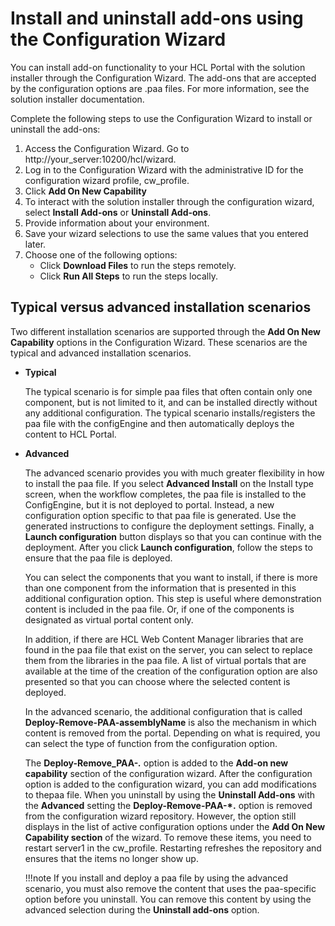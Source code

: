 # Install and uninstall add-ons using the Configuration Wizard

You can install add-on functionality to your HCL Portal with the solution installer through the Configuration Wizard. The add-ons that are accepted by the configuration options are .paa files. For more information, see the solution installer documentation.

Complete the following steps to use the Configuration Wizard to install or uninstall the add-ons:

1.  Access the Configuration Wizard. Go to http://your_server:10200/hcl/wizard.
2.  Log in to the Configuration Wizard with the administrative ID for the configuration wizard profile, cw_profile.
3.  Click **Add On New Capability**
4.  To interact with the solution installer through the configuration wizard, select **Install Add-ons** or **Uninstall Add-ons**.
5.  Provide information about your environment.
6.  Save your wizard selections to use the same values that you entered later.
7.  Choose one of the following options:
    -   Click **Download Files** to run the steps remotely.
    -   Click **Run All Steps** to run the steps locally.

## Typical versus advanced installation scenarios

Two different installation scenarios are supported through the **Add On New Capability** options in the Configuration Wizard. These scenarios are the typical and advanced installation scenarios.

-   **Typical**

    The typical scenario is for simple paa files that often contain only one component, but is not limited to it, and can be installed directly without any additional configuration. The typical scenario installs/registers the paa file with the configEngine and then automatically deploys the content to HCL Portal.

-   **Advanced**

    The advanced scenario provides you with much greater flexibility in how to install the paa file. If you select **Advanced Install** on the Install type screen, when the workflow completes, the paa file is installed to the ConfigEngine, but it is not deployed to portal. Instead, a new configuration option specific to that paa file is generated. Use the generated instructions to configure the deployment settings. Finally, a **Launch configuration** button displays so that you can continue with the deployment. After you click **Launch configuration**, follow the steps to ensure that the paa file is deployed.

    You can select the components that you want to install, if there is more than one component from the information that is presented in this additional configuration option. This step is useful where demonstration content is included in the paa file. Or, if one of the components is designated as virtual portal content only.

    In addition, if there are HCL Web Content Manager libraries that are found in the paa file that exist on the server, you can select to replace them from the libraries in the paa file. A list of virtual portals that are available at the time of the creation of the configuration option are also presented so that you can choose where the selected content is deployed.

    In the advanced scenario, the additional configuration that is called **Deploy-Remove-PAA-assemblyName** is also the mechanism in which content is removed from the portal. Depending on what is required, you can select the type of function from the configuration option.

    The **Deploy-Remove_PAA-*.*** option is added to the **Add-on new capability** section of the configuration wizard. After the configuration option is added to the configuration wizard, you can add modifications to thepaa file. When you uninstall by using the **Uninstall Add-ons** with the **Advanced** setting the **Deploy-Remove-PAA-*.** option is removed from the configuration wizard repository. However, the option still displays in the list of active configuration options under the **Add On New Capability section** of the wizard. To remove these items, you need to restart server1 in the cw\_profile. Restarting refreshes the repository and ensures that the items no longer show up.

    !!!note
        If you install and deploy a paa file by using the advanced scenario, you must also remove the content that uses the paa-specific option before you uninstall. You can remove this content by using the advanced selection during the **Uninstall add-ons** option.


